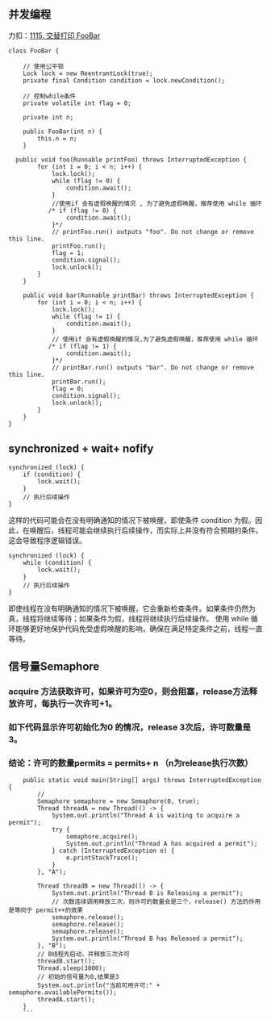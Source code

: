 ## 并发编程

力扣：[1115. 交替打印 FooBar](https://leetcode.cn/problems/print-foobar-alternately/description/)

```
class FooBar {

    // 使用公平锁
    Lock lock = new ReentrantLock(true);
    private final Condition condition = lock.newCondition();
    
    // 控制while条件
    private volatile int flag = 0;

    private int n;

    public FooBar(int n) {
        this.n = n;
    }

  public void foo(Runnable printFoo) throws InterruptedException {
        for (int i = 0; i < n; i++) {
            lock.lock();
            while (flag != 0) {
                condition.await();
            }
            //使用if 会有虚假唤醒的情况 , 为了避免虚假唤醒，推荐使用 while 循环
           /* if (flag != 0) {
                condition.await();
            }*/
            // printFoo.run() outputs "foo". Do not change or remove this line.
            printFoo.run();
            flag = 1;
            condition.signal();
            lock.unlock();
        }
    }

    public void bar(Runnable printBar) throws InterruptedException {
        for (int i = 0; i < n; i++) {
            lock.lock();
            while (flag != 1) {
                condition.await();
            }
            // 使用if 会有虚假唤醒的情况,为了避免虚假唤醒，推荐使用 while 循环
           /* if (flag != 1) {
                condition.await();
            }*/
            // printBar.run() outputs "bar". Do not change or remove this line.
            printBar.run();
            flag = 0;
            condition.signal();
            lock.unlock();
        }
    }
}
```
## synchronized + wait+ nofify

```
synchronized (lock) {
    if (condition) {
        lock.wait();
    }
    // 执行后续操作
}
```

这样的代码可能会在没有明确通知的情况下被唤醒，即使条件 condition 为假。因此，在唤醒后，线程可能会继续执行后续操作，而实际上并没有符合预期的条件。这会导致程序逻辑错误。

```
synchronized (lock) {
    while (condition) {
        lock.wait();
    }
    // 执行后续操作
}
```
即使线程在没有明确通知的情况下被唤醒，它会重新检查条件。如果条件仍然为真，线程将继续等待；如果条件为假，线程将继续执行后续操作。
使用 while 循环能够更好地保护代码免受虚假唤醒的影响，确保在满足特定条件之前，线程一直等待。


## 信号量Semaphore
### acquire 方法获取许可，如果许可为空0，则会阻塞，release方法释放许可，每执行一次许可+1。
### 如下代码显示许可初始化为0 的情况，release 3次后，许可数量是3。
### 结论：许可的数量permits = permits+ n （n为release执行次数）

```
    public static void main(String[] args) throws InterruptedException {
        // 
        Semaphore semaphore = new Semaphore(0, true);
        Thread threadA = new Thread(() -> {
            System.out.println("Thread A is waiting to acquire a permit");
            try {
                semaphore.acquire();
                System.out.println("Thread A has acquired a permit");
            } catch (InterruptedException e) {
                e.printStackTrace();
            }
        }, "A");

        Thread threadB = new Thread(() -> {
            System.out.println("Thread B is Releasing a permit");
            // 次数连续调用释放三次，则许可的数量会是三个，release() 方法的作用是等同于 permit++的效果
            semaphore.release();
            semaphore.release();
            semaphore.release();
            System.out.println("Thread B has Released a permit");
        }, "B");
        // B线程先启动，并释放三次许可
        threadB.start();
        Thread.sleep(3000);
        // 初始的信号量为0,结果是3
        System.out.println("当前可用许可:" + semaphore.availablePermits());
        threadA.start();
    }
    ```

